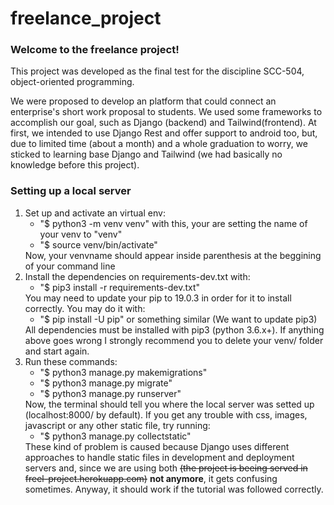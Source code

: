 # freelance_project
<h3>Welcome to the freelance project!</h3>
<p>This project was developed as the final test for the discipline SCC-504, object-oriented programming.</p>
<p>We were proposed to develop an platform that could connect an enterprise's short work proposal to students. We used some frameworks to accomplish our goal, such as Django (backend) and Tailwind(frontend). At first, we intended to use Django Rest and offer support to android too, but, due to limited time (about a month) and a whole graduation to worry, we sticked to learning base Django and Tailwind (we had basically no knowledge before this project).</p>

<h3>Setting up a local server</h3>
<ol>
  <li>Set up and activate an virtual env:
    <ul>
      <li>"$ python3 -m venv venv" with this, your are setting the name of your venv to "venv"</li>
      <li>"$ source venv/bin/activate"</li>
    </ul>
    Now, your venvname should appear inside parenthesis at the beggining of your command line
  </li>
  <li>Install the dependencies on requirements-dev.txt with:
    <ul>
      <li>"$ pip3 install -r requirements-dev.txt"</li>
    </ul>
    You may need to update your pip to 19.0.3 in order for it to install correctly. You may do it with:
    <ul>
      <li>"$ pip install -U pip" or something similar (We want to update pip3)</li>
    </ul>
    All dependencies must be installed with pip3 (python 3.6.x+). If anything above goes wrong I strongly recommend you to delete your venv/ folder and start again.  
  </li>
  <li>Run these commands:
    <ul>
      <li>"$ python3 manage.py makemigrations"</li>
      <li>"$ python3 manage.py migrate"</li>
      <li>"$ python3 manage.py runserver"</li>
    </ul>
    Now, the terminal should tell you where the local server was setted up (localhost:8000/ by default). 
    If you get any trouble with css, images, javascript or any other static file, try running:
    <ul>
      <li> "$ python3 manage.py collectstatic" </li>
    </ul>
    These kind of problem is caused because Django uses different approaches to handle static files in development and deployment servers and, since we are using both <strike>(the project is beeing served in freel-project.herokuapp.com)</strike> <strong>not anymore</strong>, it gets confusing sometimes. Anyway, it should work if the tutorial was followed correctly.
  </li>  
</ol>
